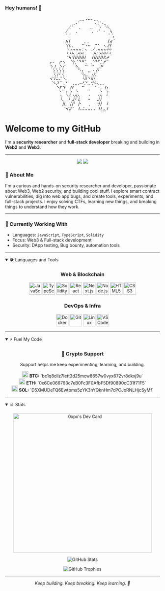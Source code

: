 ### Hey humans! 👋

<h6 align="center">
⠀⠀⠀⠀⠀⠀⠀⠀⠀⡠⠤⠐⠒⠂⠤⢄⡀⠀⠀⠀⠀<br>
⠀⠀⠀⠀⠀⠀⡠⠖⠁⠀⠀⠀⠀⠀⠁⠢⡈⠲⣄⠀⠀<br>
⠀⠀⠀⠀⠀⡜⠁⠀⢀⠁⠀⠀⠈⢁⠀⠔⠀⠄⠈⢦⠀<br>
⠀⠀⠀⠀⠀⠁⠁⠀⠀⠀⠀⠀⠀⠀⠀⠀⠀⠀⠈⠈⡄<br>
⠀⠀⠀⠀⠀⣦⡇⠀⠀⠀⠀⡀⡀⠀⠀⠀⠀⠀⢸⣴⠁<br>
⠀⠀⠀⠀⠀⢹⡧⠄⠀⠀⢉⠐⠒⠀⡉⠁⠀⠢⢼⡇⠀<br>
⠀⠀⠀⠀⠀⢸⢸⣟⠛⣿⣦⠑⠀⠊⣴⠿⣿⣿⡏⡇⠀<br>
⠀⠀⠀⠀⠀⠘⢮⢻⣿⣿⣿⡇⠀⢸⣿⣾⣿⣟⡴⠁⠀<br>
⡤⠄⠀⡖⢢⠀⠈⢳⡈⠙⠛⢁⠀⡈⠛⠋⣁⡞⠁⠀⠀<br>
⠱⡸⡀⡕⡎⠀⠀⠀⠳⣄⠀⠉⠀⠉⠀⣠⠟⠀⠀⠀⠀<br>
⠀⢣⢣⡇⡇⠀⠀⠀⠀⠈⢧⡀⠒⢈⡼⠁⠀⠀⠀⠀⠀<br>
⢴⢺⣃⡒⠣⡀⠀⠀⠀⠀⠸⣿⠲⣿⠇⠀⠀⠀⠀⠀⠀<br>
⠈⠣⡹⠉⢀⠃⠀⢀⣀⡠⠜⡙⣀⢛⠣⢄⣀⡀⠀⠀⠀<br>
⠀⠀⠑⡏⣹⠀⢸⠇⢀⠀⠉⠀⣀⠀⠁⠀⡄⠸⡆⠀⠀<br>
⠀⠀⠀⢁⠀⢇⡸⢀⣨⡀⠀⠀⢀⠀⠀⢀⣅⠀⡇⠀⠀<br>
⠀⠀⠀⠸⡀⠈⠇⣸⠏⣇⠀⠀⠤⠀⠀⣸⡇⠀⠀⠀⠀<br>
⠀⠀⠀⠀⣿⡀⢨⡟⠀⡗⠀⠀⢀⠀⠀⢺⡇⠀⠇⠀⠀<br>
⠀⠀⠀⠀⠈⠺⡽⠁⠀⠧⠬⠤⠤⠄⠄⠸⢇⣄⠇⠀⠀
</h6>

# Welcome to **my GitHub**

I'm a **security researcher** and **full-stack developer** breaking and building in **Web2** and **Web3**. 

---
<p align="center">
    <img src="https://img.shields.io/badge/Focus-Web3%20Security-C2FFC7?style=flat" />
    <img src="https://img.shields.io/badge/Focus-Full%20Stack%20Dev-FFD700?style=flat" />
</p> 

### 🧠 About Me

I'm a curious and hands-on security researcher and developer, passionate about Web3, Web2 security, and building cool stuff.
I explore smart contract vulnerabilities, dig into web app bugs, and create tools, experiments, and full-stack projects.
I enjoy solving CTFs, learning new things, and breaking things to understand how they work.


---

### 🔭 Currently Working With

- Languages: `JavaScript`, `TypeScript`, `Solidity`  
- Focus: Web3 & Full-stack development  
- Security: DApp testing, Bug bounty, automation tools


---

<details open>
<summary>🛠️ Languages and Tools</summary>

<h3 align="center">Web & Blockchain</h3>
<p align="center">
    <img src="https://cdn.jsdelivr.net/gh/devicons/devicon/icons/javascript/javascript-original.svg" width="40" alt="JavaScript"/>
    <img src="https://cdn.jsdelivr.net/gh/devicons/devicon/icons/typescript/typescript-original.svg" width="40" alt="TypeScript"/>
    <img src="https://cdn.jsdelivr.net/gh/devicons/devicon/icons/solidity/solidity-original.svg" width="40" alt="Solidity"/>
    <img src="https://cdn.jsdelivr.net/gh/devicons/devicon/icons/react/react-original.svg" width="40" alt="React"/>
    <img src="https://cdn.jsdelivr.net/gh/devicons/devicon/icons/nextjs/nextjs-original.svg" width="40" alt="Next.js"/>
    <img src="https://cdn.jsdelivr.net/gh/devicons/devicon/icons/nodejs/nodejs-original.svg" width="40" alt="Node.js"/>
    <img src="https://cdn.jsdelivr.net/gh/devicons/devicon/icons/html5/html5-original.svg" width="40" alt="HTML5"/>
    <img src="https://cdn.jsdelivr.net/gh/devicons/devicon/icons/css3/css3-original.svg" width="40" alt="CSS3"/>
</p>

<h3 align="center">DevOps & Infra</h3>
<p align="center">
    <img src="https://cdn.jsdelivr.net/gh/devicons/devicon/icons/docker/docker-original.svg" width="40" alt="Docker"/>
    <img src="https://cdn.jsdelivr.net/gh/devicons/devicon/icons/git/git-original.svg" width="40" alt="Git"/>
    <img src="https://cdn.jsdelivr.net/gh/devicons/devicon/icons/linux/linux-original.svg" width="40" alt="Linux"/>
    <img src="https://cdn.jsdelivr.net/gh/devicons/devicon/icons/vscode/vscode-original.svg" width="40" alt="VSCode"/>
</p>
</details>

---

<details open>
<summary>⚡ Fuel My Code</summary>

<h3 align="center">💸 Crypto Support</h3>
<p align="center">Support helps me keep experimenting, learning, and building.</p>
<p align="center">
    <img src="https://www.cryptologos.cc/logos/bitcoin-btc-logo.svg?v=040" width="20" alt="Bitcoin"/> <strong>BTC:</strong> `bc1q8cllz7lett3d25mcw8657w0vyx672vr8dkxj9u`<br>
    <img src="https://www.cryptologos.cc/logos/ethereum-eth-logo.svg?v=040" width="20" alt="Ethereum"/> <strong>ETH:</strong> `0x6Ce066763c7eB0Fc3F0AfbF5Df90890cC31f71F5`<br>
    <img src="https://www.cryptologos.cc/logos/solana-sol-logo.svg?v=040" width="20" alt="Solana"/> <strong>SOL:</strong> `D5XMUDeTQ6Ewtbms5zYK3hYQknHm7cPCJoRNLHjcSyMf`
</p>
</details>






---

<details open>
<summary>📊 Stats</summary>

<p align="center">
    <a href="https://app.daily.dev/0xpx"><img src="https://api.daily.dev/devcards/v2/UmEhXxgJXqEZY5ScrOBoK.png?r=mex&type=wide" width="452" alt="0xpx's Dev Card"/></a>
</p>
<p align="center">
    <img src="https://github-readme-stats.vercel.app/api?username=0Pxyz&show_icons=true&theme=tokyonight&title_color=C2FFC7&icon_color=CB9DF0&text_color=ffffff&bg_color=000000" alt="GitHub Stats"/>
</p>
<p align="center">
    <img src="https://github-profile-trophy.vercel.app/?username=0Pxyz&theme=tokyonight&column=3&title_color=C2FFC7&icon_color=CB9DF0&text_color=ffffff&bg_color=000000" alt="GitHub Trophies"/>
</p>
</details>

---

<p align="center">
    <i>Keep building. Keep breaking. Keep learning. 🚀</i>
</p>
